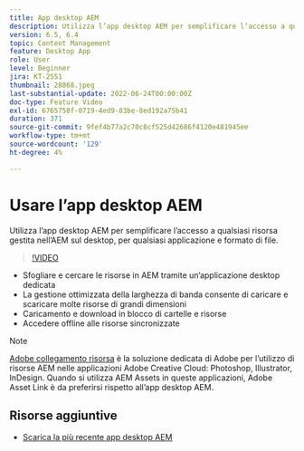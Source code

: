 ```yaml
---
title: App desktop AEM
description: Utilizza l’app desktop AEM per semplificare l’accesso a qualsiasi risorsa gestita nell’AEM sul desktop, per qualsiasi applicazione e formato di file.
version: 6.5, 6.4
topic: Content Management
feature: Desktop App
role: User
level: Beginner
jira: KT-2551
thumbnail: 28868.jpeg
last-substantial-update: 2022-06-24T00:00:00Z
doc-type: Feature Video
exl-id: 6765758f-0719-4ed9-83be-8ed192a75b41
duration: 371
source-git-commit: 9fef4b77a2c70c8cf525d42686f4120e481945ee
workflow-type: tm+mt
source-wordcount: '129'
ht-degree: 4%

---
```


# Usare l’app desktop AEM

Utilizza l’app desktop AEM per semplificare l’accesso a qualsiasi risorsa gestita nell’AEM sul desktop, per qualsiasi applicazione e formato di file.

>[!VIDEO](https://video.tv.adobe.com/v/28868?quality=12&learn=on)

+ Sfogliare e cercare le risorse in AEM tramite un’applicazione desktop dedicata
+ La gestione ottimizzata della larghezza di banda consente di caricare e scaricare molte risorse di grandi dimensioni
+ Caricamento e download in blocco di cartelle e risorse
+ Accedere offline alle risorse sincronizzate

>[!NOTE]
>
> [Adobe collegamento risorsa](./adobe-asset-link.md) è la soluzione dedicata di Adobe per l’utilizzo di risorse AEM nelle applicazioni Adobe Creative Cloud: Photoshop, Illustrator, InDesign. Quando si utilizza AEM Assets in queste applicazioni, Adobe Asset Link è da preferirsi rispetto all’app desktop AEM.

## Risorse aggiuntive

+ [Scarica la più recente app desktop AEM](https://experienceleague.adobe.com/docs/experience-manager-desktop-app/using/release-notes.html)
